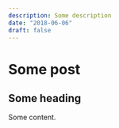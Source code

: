 ```yaml
---
description: Some description
date: "2018-06-06"
draft: false
---
```


# Some post

## Some heading

Some content.